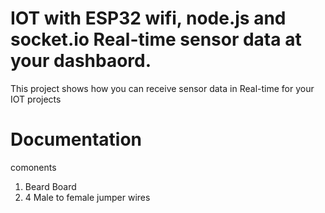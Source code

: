 # IOT with ESP32 wifi, node.js and socket.io Real-time sensor data at your dashbaord.
This project shows how you can receive sensor data in Real-time for your IOT projects
# Documentation
comonents
1. Beard Board
2. 4 Male to female jumper wires
